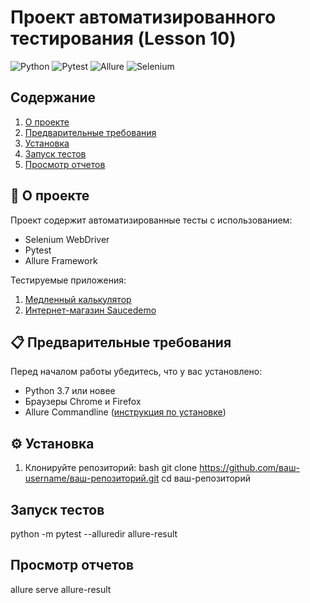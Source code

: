 # Проект автоматизированного тестирования (Lesson 10)

![Python](https://img.shields.io/badge/python-3.7%2B-blue)
![Pytest](https://img.shields.io/badge/pytest-8.3.5-green)
![Allure](https://img.shields.io/badge/allure-2.14.3-orange)
![Selenium](https://img.shields.io/badge/selenium-4.33.0-red)

## Содержание
1. [О проекте](#-о-проекте)
2. [Предварительные требования](#-предварительные-требования)
3. [Установка](#-установка)
4. [Запуск тестов](#-запуск-тестов)
5. [Просмотр отчетов](#-просмотр-отчетов)


## 🧩 О проекте

Проект содержит автоматизированные тесты с использованием:
- Selenium WebDriver
- Pytest
- Allure Framework

Тестируемые приложения:
1. [Медленный калькулятор](https://bonigarcia.dev/selenium-webdriver-java/slow-calculator.html)
2. [Интернет-магазин Saucedemo](https://www.saucedemo.com/)

## 📋 Предварительные требования

Перед началом работы убедитесь, что у вас установлено:
- Python 3.7 или новее
- Браузеры Chrome и Firefox
- Allure Commandline ([инструкция по установке](https://docs.qameta.io/allure/#_installing_a_commandline))

## ⚙️ Установка

1. Клонируйте репозиторий:
bash
git clone https://github.com/ваш-username/ваш-репозиторий.git
cd ваш-репозиторий

   
## Запуск тестов 
python -m pytest --alluredir allure-result  

## Просмотр отчетов
allure serve allure-result


